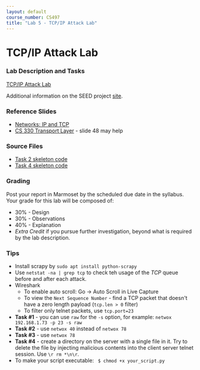 ```yaml
---
layout: default
course_number: CS497
title: "Lab 5 - TCP/IP Attack Lab"
---
```


# TCP/IP Attack Lab

### Lab Description and Tasks

[TCP/IP Attack Lab](TCP_Attacks.pdf)

Additional information on the SEED project [site](http://www.cis.syr.edu/~wedu/seed/Labs_16.04/Networking/TCP_Attacks/). 

### Reference Slides

- [Networks: IP and TCP](../lectures/Ch05-NetworksTCP-IP.pdf)
- [CS 330 Transport Layer](tcp/lecture6_transport_layer.pdf) - slide 48 may help

### Source Files
- [Task 2 skeleton code](tcp/rst_attack.py)
- [Task 4 skeleton code](tcp/session_hijack.py)

### Grading

Post your report in Marmoset by the scheduled due date in the syllabus. Your grade for this lab will be composed of:
- 30% - Design
- 30% - Observations
- 40% - Explanation
- *Extra Credit* if you pursue further investigation, beyond what is required by the lab description.

### Tips
- Install scrapy by ```sudo apt install python-scrapy```  
- Use ```netstat -na | grep tcp``` to check teh usage of the *TCP* queue before and after each attack. 
- Wireshark
  - To enable auto scroll: Go -> Auto Scroll in Live Capture 
  - To view the ```Next Sequence Number``` - find a TCP packet that doesn't have a zero length payload (```tcp.len > 0``` filter)
  - To filter only telnet packets, use ```tcp.port=23``` 
- **Task #1** - you can use ```raw``` for the ```-s``` option, for example: ```netwox 192.168.1.73 -p 23 -s raw```
- **Task #2** - use ```netwox 40``` instead of ```netwox 78```
- **Task #3** - use ```netwox 78``` 
- **Task #4** - create a directory on the server with a single file in it. Try to delete the file by injecting malicious contents into the client server telnet session. Use ```\r rm *\n\r```.
- To make your script executable: ``` $ chmod +x your_script.py```
